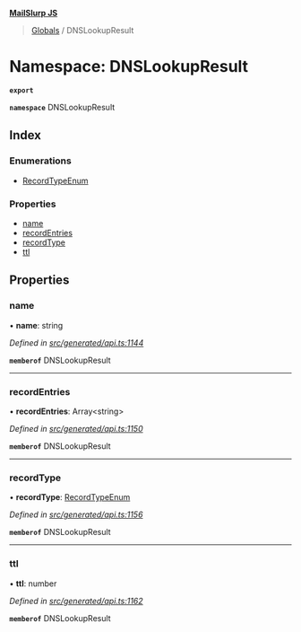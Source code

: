 **[MailSlurp JS](../README.md)**

> [Globals](../README.md) / DNSLookupResult

# Namespace: DNSLookupResult

**`export`** 

**`namespace`** DNSLookupResult

## Index

### Enumerations

* [RecordTypeEnum](../enums/dnslookupresult.recordtypeenum.md)

### Properties

* [name](dnslookupresult.md#name)
* [recordEntries](dnslookupresult.md#recordentries)
* [recordType](dnslookupresult.md#recordtype)
* [ttl](dnslookupresult.md#ttl)

## Properties

### name

•  **name**: string

*Defined in [src/generated/api.ts:1144](https://github.com/mailslurp/mailslurp-client/blob/b27590b/src/generated/api.ts#L1144)*

**`memberof`** DNSLookupResult

___

### recordEntries

•  **recordEntries**: Array\<string>

*Defined in [src/generated/api.ts:1150](https://github.com/mailslurp/mailslurp-client/blob/b27590b/src/generated/api.ts#L1150)*

**`memberof`** DNSLookupResult

___

### recordType

•  **recordType**: [RecordTypeEnum](../enums/dnslookupresult.recordtypeenum.md)

*Defined in [src/generated/api.ts:1156](https://github.com/mailslurp/mailslurp-client/blob/b27590b/src/generated/api.ts#L1156)*

**`memberof`** DNSLookupResult

___

### ttl

•  **ttl**: number

*Defined in [src/generated/api.ts:1162](https://github.com/mailslurp/mailslurp-client/blob/b27590b/src/generated/api.ts#L1162)*

**`memberof`** DNSLookupResult
